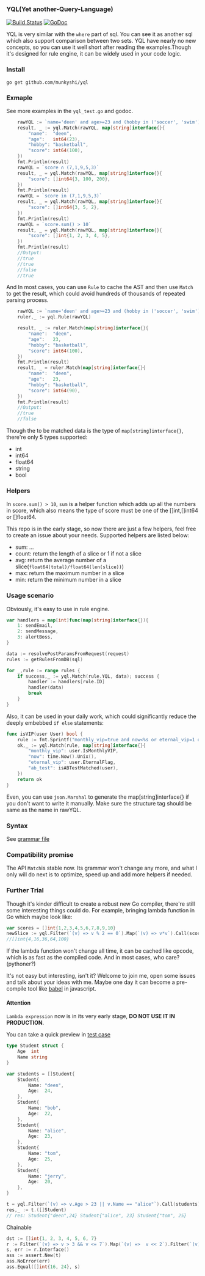 ### YQL(Yet another-Query-Language)
[![Build Status](https://www.travis-ci.org/caibirdme/yql.svg?branch=master)](https://www.travis-ci.org/caibirdme/yql)
[![GoDoc](https://godoc.org/github.com/caibirdme/yql?status.svg)](https://godoc.org/github.com/caibirdme/yql)


YQL is very similar with the `where` part of sql. You can see it as another sql which also support comparison between two sets. YQL have nearly no new concepts, so you can use it well short after reading the examples.Though it's designed for rule engine, it can be widely used in your code logic.

### Install
`go get github.com/munkyshi/yql`

### Exmaple
See more examples in the `yql_test.go` and godoc.

``` go
	rawYQL := `name='deen' and age>=23 and (hobby in ('soccer', 'swim') or score>90))`
	result, _ := yql.Match(rawYQL, map[string]interface{}{
		"name":  "deen",
		"age":   int64(23),
		"hobby": "basketball",
		"score": int64(100),
	})
	fmt.Println(result)
	rawYQL = `score ∩ (7,1,9,5,3)`
	result, _ = yql.Match(rawYQL, map[string]interface{}{
		"score": []int64{3, 100, 200},
	})
	fmt.Println(result)
	rawYQL = `score in (7,1,9,5,3)`
	result, _ = yql.Match(rawYQL, map[string]interface{}{
		"score": []int64{3, 5, 2},
	})
	fmt.Println(result)
	rawYQL = `score.sum() > 10`
	result, _ = yql.Match(rawYQL, map[string]interface{}{
		"score": []int{1, 2, 3, 4, 5},
	})
	fmt.Println(result)
	//Output:
	//true
	//true
	//false
	//true
```

And In most cases, you can use `Rule` to cache the AST and then use `Match` to get the result, which could avoid hundreds of thousands of repeated parsing process.

```go
	rawYQL := `name='deen' and age>=23 and (hobby in ('soccer', 'swim') or score>90)`
	ruler,_ := yql.Rule(rawYQL)

	result, _ := ruler.Match(map[string]interface{}{
		"name":  "deen",
		"age":   23,
		"hobby": "basketball",
		"score": int64(100),
	})
	fmt.Println(result)
	result, _ = ruler.Match(map[string]interface{}{
		"name":  "deen",
		"age":   23,
		"hobby": "basketball",
		"score": int64(90),
	})
	fmt.Println(result)
	//Output:
	//true
	//false
```

Though the to be matched data is the type of `map[string]interface{}`, there're only 5 types supported:
* int
* int64
* float64
* string
* bool

### Helpers
In `score.sum() > 10`, `sum` is a helper function which adds up all the numbers in score, which also means the type of score must be one of the []int,[]int64 or []float64.

This repo is in the early stage, so now there are just a few helpers, feel free to create an issue about your needs. Supported helpers are listed below:
* sum: ...
* count: return the length of a slice or 1 if not a slice
* avg: return the average number of a slice(`float64(total)/float64(len(slice))`)
* max: return the maximum number in a slice
* min: return the minimum number in a slice

### Usage scenario
Obviously, it's easy to use in rule engine.
```go
var handlers = map[int]func(map[string]interface{}){
	1: sendEmail,
	2: sendMessage,
	3: alertBoss,
}

data := resolvePostParamsFromRequest(request)
rules := getRulesFromDB(sql)

for _,rule := range rules {
	if success,_ := yql.Match(rule.YQL, data); success {
		handler := handlers[rule.ID]
		handler(data)
		break
	}
}
```

Also, it can be used in your daily work, which could significantly reduce the deeply embebbed `if else` statements:
```go
func isVIP(user User) bool {
	rule := fmt.Sprintf("monthly_vip=true and now<%s or eternal_vip=1 or ab_test!=false", user.ExpireTime)
	ok,_ := yql.Match(rule, map[string]interface{}{
		"monthly_vip": user.IsMonthlyVIP,
		"now": time.Now().Unix(),
		"eternal_vip": user.EternalFlag,
		"ab_test": isABTestMatched(user),
	})
	return ok
}
```

Even, you can use `json.Marshal` to generate the map[string]interface{} if you don't want to write it manually. Make sure the structure tag should be same as the name in rawYQL.

### Syntax
See [grammar file](./internal/grammar/Yql.g4)

### Compatibility promise
The API `Match`is stable now. Its grammar won't change any more, and what I only will do next is to optimize, speed up and add more helpers if needed.


### Further Trial
Though it's kinder difficult to create a robust new Go compiler, there're still some interesting things could do. For example, bringing lambda function in Go which maybe look like:
```go
var scores = []int{1,2,3,4,5,6,7,8,9,10}
newSlice := yql.Filter(`(v) => v % 2 == 0`).Map(`(v) => v*v`).Call(scores).Interface()
//[]int{4,16,36,64,100}
```
If the lambda function won't change all time, it can be cached like opcode, which is as fast as the compiled code. And in most cases, who care?(pythoner?)

It's not easy but interesting, isn't it? Welcome to join me, open some issues and talk about your ideas with me. Maybe one day it can become a pre-compile tool like [babel](http://babeljs.io/) in javascript.  

#### Attention
`Lambda expression` now is in its very early stage, **DO NOT USE IT IN PRODUCTION**.

You can take a quick preview in [test case](/lambda/lambda_test.go)

```go
type Student struct {
	Age  int
	Name string
}

var students = []Student{
	Student{
		Name: "deen",
		Age:  24,
	},
	Student{
		Name: "bob",
		Age:  22,
	},
	Student{
		Name: "alice",
		Age:  23,
	},
	Student{
		Name: "tom",
		Age:  25,
	},
	Student{
		Name: "jerry",
		Age:  20,
	},
}

t = yql.Filter(`(v) => v.Age > 23 || v.Name == "alice"`).Call(students).Interface()
res,_ := t.([]Student)
// res: Student{"deen",24} Student{"alice", 23} Student{"tom", 25}
```

Chainable
```go
dst := []int{1, 2, 3, 4, 5, 6, 7}
r := Filter(`(v) => v > 3 && v <= 7`).Map(`(v) =>  v << 2`).Filter(`(v) => v % 8 == 0`).Call(dst)
s, err := r.Interface()
ass := assert.New(t)
ass.NoError(err)
ass.Equal([]int{16, 24}, s)
```
